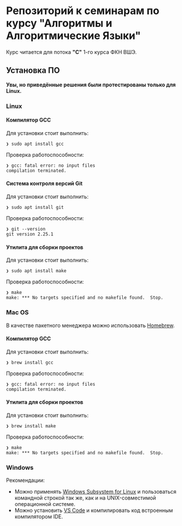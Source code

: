 # Репозиторий к семинарам по курсу "Алгоритмы и Алгоритмические Языки"

Курс читается для потока **"С"** 1-го курса ФКН ВШЭ.

## Установка ПО

**Увы, но приведённые решения были протестированы только для Linux.**

### Linux

#### Компилятор GCC
Для установки стоит выполнить:
```
❯ sudo apt install gcc
```

Проверка работоспособности:
```
❯ gcc: fatal error: no input files
compilation terminated.
```

#### Система контроля версий Git
Для установки стоит выполнить:
```
❯ sudo apt install git
```

Проверка работоспособности:
```
❯ git --version
git version 2.25.1
```

#### Утилита для сборки проектов
Для установки стоит выполнить:
```
❯ sudo apt install make
```

Проверка работоспособности:
```
❯ make
make: *** No targets specified and no makefile found.  Stop.
```


### Mac OS

В качестве пакетного менеджера можно использовать [Homebrew](https://docs.brew.sh/Homebrew-on-Linux).

#### Компилятор GCC
Для установки стоит выполнить:
```
❯ brew install gcc
```

Проверка работоспособности:
```
❯ gcc: fatal error: no input files
compilation terminated.
```

#### Утилита для сборки проектов
Для установки стоит выполнить:
```
❯ brew install make
```

Проверка работоспособности:
```
❯ make
make: *** No targets specified and no makefile found.  Stop.
```

### Windows

Рекомендации:
- Можно применять [Windows Subsystem for Linux](https://learn.microsoft.com/en-us/windows/wsl/install) и пользоваться командной строкой так же, как и на UNIX-совместимой операционной системе.
- Можно установить [VS Code](https://code.visualstudio.com/) и компилировать код встроенным компилятором IDE.

